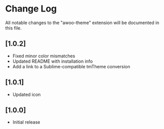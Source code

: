 # Change Log

All notable changes to the "awoo-theme" extension will be documented in this file.

## [1.0.2]
- Fixed minor color mismatches
- Updated README with installation info
- Add a link to a Sublime-compatible tmTheme conversion

## [1.0.1]
- Updated icon

## [1.0.0]

- Initial release
